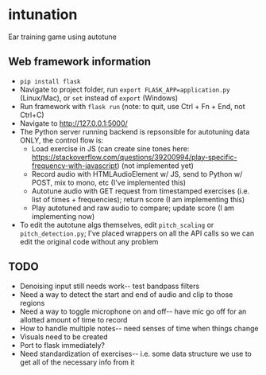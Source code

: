 # intunation
Ear training game using autotune

## Web framework information
* ```pip install flask```
* Navigate to project folder, run ```export FLASK_APP=application.py``` (Linux/Mac), or ```set``` instead of ```export``` (Windows)
* Run framework with ```flask run``` (note: to quit, use Ctrl + Fn + End, not Ctrl+C)
* Navigate to http://127.0.0.1:5000/ 
* The Python server running backend is repsonsible for autotuning data ONLY, the control flow is:
	- Load exercise in JS (can create sine tones here: https://stackoverflow.com/questions/39200994/play-specific-frequency-with-javascript) (not implemented yet)
	- Record audio with HTMLAudioElement w/ JS, send to Python w/ POST, mix to mono, etc (I've implemented this)
	- Autotune audio with GET request from timestamped exercises (i.e. list of times + frequencies); return score (I am implementing this)
	- Play autotuned and raw audio to compare; update score (I am implementing now)
* To edit the autotune algs themselves, edit ```pitch_scaling``` or ```pitch_detection.py```; I've placed wrappers on all the API calls so we can edit the original code without any problem

## TODO
* Denoising input still needs work-- test bandpass filters
* Need a way to detect the start and end of audio and clip to those regions
* Need a way to toggle microphone on and off-- have mic go off for an allotted amount of time to record 
* How to handle multiple notes-- need senses of time when things change 
* Visuals need to be created 
* Port to flask immediately? 
* Need standardization of exercises-- i.e. some data structure we use to get all of the necessary info from it

